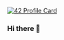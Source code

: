 [![42 Profile Card](https://1337-readme.vercel.app/api/profile?cursus=42cursus&dark=true&login=mamoussa)](https://www.1337.ma/en)


### Hi there 👋

<!--
**mamoussa405/mamoussa405** is a ✨ _special_ ✨ repository because its `README.md` (this file) appears on your GitHub profile.

Here are some ideas to get you started:

- 🔭 I’m currently working on ...
- 🌱 I’m currently learning ...
- 👯 I’m looking to collaborate on ...
- 🤔 I’m looking for help with ...
- 💬 Ask me about ...
- 📫 How to reach me: ...
- 😄 Pronouns: ...
- ⚡ Fun fact: ...
-->
